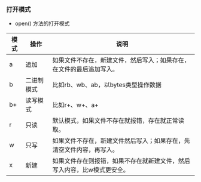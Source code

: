 <!-- 打开模式： -->
### 打开模式
- open() 方法的打开模式

| 模式 | 操作       | 说明                                                                    |
| ---- | ---------- | ----------------------------------------------------------------------- |
| a    | 追加       | 如果文件不存在，新建文件，然后写入；如果存在，在文件的最后追加写入。    |
| b    | 二进制模式 | 比如rb、wb、ab，以bytes类型操作数据                                     |
| b+   | 读写模式   | 比如r+、w+、a+                                                          |
| r    | 只读       | 默认模式，如果文件不存在就报错，存在就正常读取。                        |
| w    | 只写       | 如果文件不存在，新建文件然后写入；如果存在，先清空文件内容，再写入。    |
| x    | 新建       | 如果文件存在则报错，如果不存在就新建文件，然后写入内容，比w模式更安全。 |
